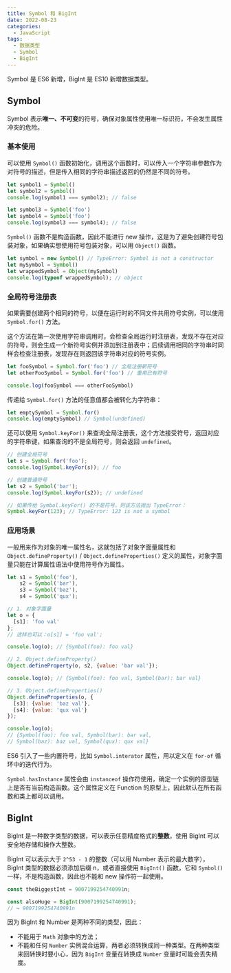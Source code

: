 ```yaml
---
title: Symbol 和 BigInt
date: 2022-08-23
categories:
  - JavaScript
tags:
  - 数据类型
  - Symbol
  - BigInt
---
```


Symbol 是 ES6 新增，BigInt 是 ES10 新增数据类型。

## Symbol

Symbol 表示**唯一、不可变**的符号，确保对象属性使用唯一标识符，不会发生属性冲突的危险。

### 基本使用

可以使用 `Symbol()` 函数初始化，调用这个函数时，可以传入一个字符串参数作为对符号的描述，但是传入相同的字符串描述返回的仍然是不同的符号。

```js
let symbol1 = Symbol()
let symbol2 = Symbol()
console.log(symbol1 === symbol2); // false

let symbol3 = Symbol('foo')
let symbol4 = Symbol('foo')
console.log(symbol3 === symbol4); // false
```

`Symbol()` 函数不是构造函数，因此不能进行 new 操作，这是为了避免创建符号包装对象，如果确实想使用符号包装对象，可以用 `Object()` 函数。

```js
let symbol = new Symbol() // TypeError: Symbol is not a constructor
let mySymbol = Symbol()
let wrappedSymbol = Object(mySymbol)
console.log(typeof wrappedSymbol); // object
```

### 全局符号注册表

如果需要创建两个相同的符号，以便在运行时的不同文件共用符号实例，可以使用 `Symbol.for()` 方法。

这个方法在第一次使用字符串调用时，会检查全局运行时注册表，发现不存在对应的符号，则会生成一个新符号实例并添加到注册表中；后续调用相同的字符串时同样会检查注册表，发现存在则返回该字符串对应的符号实例。

```js
let fooSymbol = Symbol.for('foo') // 全局注册新符号
let otherFooSymbol = Symbol.for('foo') // 重用已有符号

console.log(fooSymbol === otherFooSymbol)
```

传递给 `Symbol.for()` 方法的任意值都会被转化为字符串：

```js
let emptySymbol = Symbol.for()
console.log(emptySymbol) // Symbol(undefined)
```

还可以使用 `Symbol.keyFor()` 来查询全局注册表，这个方法接受符号，返回对应的字符串键，如果查询的不是全局符号，则会返回 `undefined`。

```js
// 创建全局符号
let s = Symbol.for('foo');
console.log(Symbol.keyFor(s)); // foo

// 创建普通符号
let s2 = Symbol('bar');
console.log(Symbol.keyFor(s2)); // undefined

// 如果传给 Symbol.keyFor() 的不是符号，则该方法抛出 TypeError：
Symbol.keyFor(123); // TypeError: 123 is not a symbol
```

### 应用场景

一般用来作为对象的唯一属性名，这就包括了对象字面量属性和 `Object.defineProperty()` / `Object.defineProperties()` 定义的属性，对象字面量只能在计算属性语法中使用符号作为属性。

```js
let s1 = Symbol('foo'),
    s2 = Symbol('bar'),
    s3 = Symbol('baz'),
    s4 = Symbol('qux');

// 1. 对象字面量
let o = {
  [s1]: 'foo val'
};
// 这样也可以：o[s1] = 'foo val';

console.log(o); // {Symbol(foo): foo val}

// 2. Object.defineProperty()
Object.defineProperty(o, s2, {value: 'bar val'});

console.log(o); // {Symbol(foo): foo val, Symbol(bar): bar val}

// 3. Object.defineProperties()
Object.defineProperties(o, {
  [s3]: {value: 'baz val'},
  [s4]: {value: 'qux val'}
});

console.log(o);
// {Symbol(foo): foo val, Symbol(bar): bar val,
// Symbol(baz): baz val, Symbol(qux): qux val}
```

ES6 引入了一些内置符号，比如 `Symbol.interator` 属性，用以定义在 `for-of` 循环中的迭代行为。

`Symbol.hasInstance` 属性会由 `instanceof` 操作符使用，确定一个实例的原型链上是否有当前构造函数。这个属性定义在 Function 的原型上，因此默认在所有函数和类上都可以调用。

## BigInt

BigInt 是一种数字类型的数据，可以表示任意精度格式的**整数**，使用 BigInt 可以安全地存储和操作大整数。

BigInt 可以表示大于 `2^53 - 1` 的整数（可以用 Number 表示的最大数字），BigInt 类型的数据必须添加后缀 n，或者直接使用 `BigInt()` 函数，它和 `Symbol()` 一样，不是构造函数，因此也不能和 new 操作符一起使用。

```js
const theBiggestInt = 9007199254740991n;

const alsoHuge = BigInt(9007199254740991);
// ↪ 9007199254740991n
```

因为 BigInt 和 Number 是两种不同的类型，因此：

* 不能用于 `Math` 对象中的方法；
* 不能和任何 `Number` 实例混合运算，两者必须转换成同一种类型。在两种类型来回转换时要小心，因为 `BigInt` 变量在转换成 `Number` 变量时可能会丢失精度。